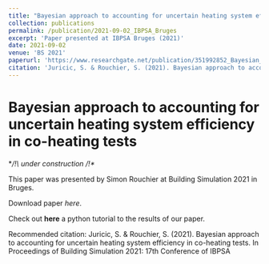 ```yaml
---
title: "Bayesian approach to accounting for uncertain heating system efficiency in co-heating tests"
collection: publications
permalink: /publication/2021-09-02_IBPSA_Bruges
excerpt: 'Paper presented at IBPSA Bruges (2021)'
date: 2021-09-02
venue: 'BS 2021'
paperurl: 'https://www.researchgate.net/publication/351992852_Bayesian_approach_to_accounting_for_uncertain_heating_system_efficiency_in_co-heating_tests'
citation: 'Juricic, S. & Rouchier, S. (2021). Bayesian approach to accounting for uncertain heating system efficiency in co-heating tests. In Proceedings of Building Simulation 2021: 17th Conference of IBPSA'
---
```


Bayesian approach to accounting for uncertain heating system efficiency in co-heating tests
======

**/!\ under construction /!\**

This paper was presented by Simon Rouchier at Building Simulation 2021 in Bruges.

Download paper *here*.

Check out **here** a python tutorial to the results of our paper.

Recommended citation: Juricic, S. & Rouchier, S. (2021). Bayesian approach to accounting for uncertain heating system efficiency in co-heating tests. In Proceedings of Building Simulation 2021: 17th Conference of IBPSA

